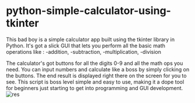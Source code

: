 # python-simple-calculator-using-tkinter
This bad boy is a simple calculator app built using the tkinter library in Python.
It's got a slick GUI that lets you perform all the basic math operations like :
-addition, 
-subtraction, 
-multiplication, 
-division 

The calculator's got buttons for all the digits 0-9 and all the math ops you need. 
You can input numbers and calculate like a boss by simply clicking on the buttons. 
The end result is displayed right there on the screen for you to see. 
This script is boss level simple and easy to use, making it a dope tool for beginners just starting to get into programming and GUI development.
![res](calculator1.png)
